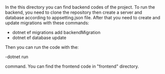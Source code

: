 In the this directory you can find backend codes of the project. To run the backend, you need to clone the repository then create a server and database according to appsetting.json file. After that you need to create and update migrations with these commands:

- dotnet ef migrations add backendMigration
- dotnet ef database update

Then you can run the code with the:

-dotnet run

command. You can find the frontend code in "frontend" directory.

